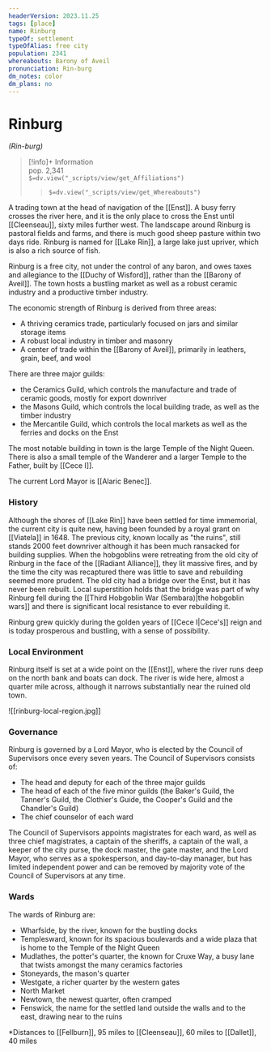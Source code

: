 ```yaml
---
headerVersion: 2023.11.25
tags: [place]
name: Rinburg
typeOf: settlement
typeOfAlias: free city
population: 2341
whereabouts: Barony of Aveil
pronunciation: Rin-burg
dm_notes: color
dm_plans: no
---
```

# Rinburg
*(Rin-burg)*
>[!info]+ Information  
> pop. 2,341  
> `$=dv.view("_scripts/view/get_Affiliations")`  
>> `$=dv.view("_scripts/view/get_Whereabouts")`

A trading town at the head of navigation of the [[Enst]]. A busy ferry crosses the river here, and it is the only place to cross the Enst until [[Cleenseau]], sixty miles further west. The landscape around Rinburg is pastoral fields and farms, and there is much good sheep pasture within two days ride. Rinburg is named for [[Lake Rin]], a large lake just upriver, which is also a rich source of fish. 

Rinburg is a free city, not under the control of any baron, and owes taxes and allegiance to the [[Duchy of Wisford]], rather than the [[Barony of Aveil]]. The town hosts a bustling market as well as a robust ceramic industry and a productive timber industry.

The economic strength of Rinburg is derived from three areas:

* A thriving ceramics trade, particularly focused on jars and similar storage items
* A robust local industry in timber and masonry
* A center of trade within the [[Barony of Aveil]], primarily in leathers, grain, beef, and wool

There are three major guilds:

* the Ceramics Guild, which controls the manufacture and trade of ceramic goods, mostly for export downriver
* the Masons Guild, which controls the local building trade, as well as the timber industry
* the Mercantile Guild, which controls the local markets as well as the ferries and docks on the Enst

The most notable building in town is the large Temple of the Night Queen. There is also a small temple of the Wanderer and a larger Temple to the Father, built by [[Cece I]].

The current Lord Mayor is [[Alaric Benec]]. 

### History
Although the shores of [[Lake Rin]] have been settled for time immemorial, the current city is quite new, having been founded by a royal grant on [[Viatela]] in 1648. The previous city, known locally as "the ruins", still stands 2000 feet downriver although it has been much ransacked for building supplies. When the hobgoblins were retreating from the old city of Rinburg in the face of the [[Radiant Alliance]], they lit massive fires, and by the time the city was recaptured there was little to save and rebuilding seemed more prudent. The old city had a bridge over the Enst, but it has never been rebuilt. Local superstition holds that the bridge was part of why Rinburg fell during the [[Third Hobgoblin War (Sembara)|the hobgoblin wars]] and there is significant local resistance to ever rebuilding it.

Rinburg grew quickly during the golden years of [[Cece I|Cece's]] reign and is today prosperous and bustling, with a sense of possibility.
### Local Environment
Rinburg itself is set at a wide point on the [[Enst]], where the river runs deep on the north bank and boats can dock. The river is wide here, almost a quarter mile across, although it narrows substantially near the ruined old town.

![[rinburg-local-region.jpg]]

### Governance
Rinburg is governed by a Lord Mayor, who is elected by the Council of Supervisors once every seven years. The Council of Supervisors consists of:
* The head and deputy for each of the three major guilds
* The head of each of the five minor guilds (the Baker's Guild, the Tanner's Guild, the Clothier's Guide, the Cooper's Guild and the Chandler's Guild)
* The chief counselor of each ward

The Council of Supervisors appoints magistrates for each ward, as well as three chief magistrates, a captain of the sheriffs, a captain of the wall, a keeper of the city purse, the dock master, the gate master, and the Lord Mayor, who serves as a spokesperson, and day-to-day manager, but has limited independent power and can be removed by majority vote of the Council of Supervisors at any time.

### Wards
The wards of Rinburg are:

* Wharfside, by the river, known for the bustling docks
* Templesward, known for its spacious boulevards and a wide plaza that is home to the Temple of the Night Queen
* Mudlathes, the potter's quarter, the known for Cruxe Way, a busy lane that twists amongst the many ceramics factories
* Stoneyards, the mason's quarter
* Westgate, a richer quarter by the western gates
* North Market
* Newtown, the newest quarter, often cramped
* Fenswick, the name for the settled land outside the walls and to the east, drawing near to the ruins

*Distances
		to [[Fellburn]], 95 miles
		to [[Cleenseau]], 60 miles
		to [[Dallet]], 40 miles



